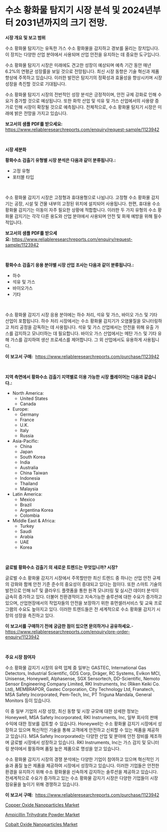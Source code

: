 <p><h1>수소 황화물 탐지기 시장 분석 및 2024년부터 2031년까지의 크기 전망.</h1></p><p><strong>시장 개요 및 보고 범위</strong></p>
<p><p>수소 황화물 탐지기는 유독한 가스 수소 황화물을 감지하고 경보를 울리는 장치입니다. 이 장치는 다양한 산업 분야에서 사용되며 산업 안전을 유지하는 데 중요한 도구입니다. </p><p>수소 황화물 탐지기 시장은 미래에도 견고한 성장이 예상되며 예측 기간 동안 매년 6.2%의 연평균 성장률을 보일 것으로 전망됩니다. 최신 시장 동향은 기술 혁신과 제품 향상에 주목하고 있습니다. 이러한 발전은 탐지기의 정확성과 효율성을 향상시키며 시장 성장을 촉진할 것으로 기대됩니다.</p><p>수소 황화물 탐지기 시장의 전반적인 성장 분석은 긍정적이며, 안전 규제 강화로 인해 수요가 증가할 것으로 예상됩니다. 또한 화학 산업 및 석유 및 가스 산업에서의 사용량 증가로 인해 시장이 확장될 것으로 예측됩니다. 전체적으로, 수소 황화물 탐지기 시장은 미래에 밝은 전망을 가지고 있습니다.</p></p>
<p><strong>보고서의 샘플 PDF를 받으세요:</strong> <a href="https://www.reliableresearchreports.com/enquiry/request-sample/1123942">https://www.reliableresearchreports.com/enquiry/request-sample/1123942</a></p>
<p>&nbsp;</p>
<p><strong>시장 세분화</strong></p>
<p><strong>황화수소 검출기 유형별 시장 분석은 다음과 같이 분류됩니다.:</strong></p>
<p><ul><li>고정 유형</li><li>포터블 타입</li></ul></p>
<p>&nbsp;</p>
<p><p>수소 황화물 감지기 시장은 고정형과 휴대용형으로 나뉩니다. 고정형 수소 황화물 감지기는 공장, 시설 및 건물 내부의 고정된 위치에 설치되어 사용됩니다. 한편, 휴대용 수소 황화물 감지기는 이동이 자주 필요한 상황에 적합합니다. 이러한 두 가지 유형의 수소 황화물 감지기는 각각 다른 용도와 산업 분야에서 사용되며 안전 및 화재 예방을 위해 필수적입니다.</p></p>
<p><strong>보고서의 샘플 PDF를 받으세요:</strong>&nbsp;<a href="https://www.reliableresearchreports.com/enquiry/request-sample/1123942">https://www.reliableresearchreports.com/enquiry/request-sample/1123942</a></p>
<p>&nbsp;</p>
<p><strong> 황화수소 검출기 응용 분야별 시장 산업 조사는 다음과 같이 분류됩니다.:</strong></p>
<p><ul><li>하수</li><li>석유 및 가스</li><li>바이오가스</li><li>기타</li></ul></p>
<p>&nbsp;</p>
<p><p>수소 황화물 감지기 시장 응용 분야에는 하수 처리, 석유 및 가스, 바이오 가스 및 기타 산업이 포함됩니다. 하수 처리 시장에서는 수소 황화물 감지기가 오염물질을 모니터링하고 처리 공정을 감독하는 데 사용됩니다. 석유 및 가스 산업에서는 안전을 위해 유출 가스를 감지하고 모니터하는 데 필요합니다. 바이오 가스 산업에서는 메탄 가스 및 기타 유해 가스를 감지하여 생산 프로세스를 제어합니다. 그 외 산업에서도 유용하게 사용됩니다.</p></p>
<p><strong>이 보고서 구매:</strong>&nbsp; <a href="https://www.reliableresearchreports.com/purchase/1123942">https://www.reliableresearchreports.com/purchase/1123942</a></p>
<p>&nbsp;</p>
<p><strong>지역 측면에서 황화수소 검출기 지역별로 이용 가능한 시장 플레이어는 다음과 같습니다.:</strong></p>
<p><ul>
    <li>
        North America:
        <ul>
            <li>United States</li>
            <li>Canada</li>
        </ul>
    </li>
    <li>
        Europe:
        <ul>
            <li>Germany</li>
            <li>France</li>
            <li>U.K.</li>
            <li>Italy</li>
            <li>Russia</li>
        </ul>
    </li>
    <li>
        Asia-Pacific:
        <ul>
            <li>China</li>
            <li>Japan</li>
            <li>South Korea</li>
            <li>India</li>
            <li>Australia</li>
            <li>China Taiwan</li>
            <li>Indonesia</li>
            <li>Thailand</li>
            <li>Malaysia</li>
        </ul>
    </li>
    <li>
        Latin America:
        <ul>
            <li>Mexico</li>
            <li>Brazil</li>
            <li>Argentina Korea</li>
            <li>Colombia</li>
        </ul>
    </li>
    <li>
        Middle East & Africa:
        <ul>
            <li>Turkey</li>
            <li>Saudi</li>
            <li>Arabia</li>
            <li>UAE</li>
            <li>Korea</li>
        </ul>
    </li>
    </ul></p>
<p>&nbsp;</p>
<p><strong>글로벌 황화수소 검출기 의 새로운 트렌드는 무엇입니까? 시장?</strong></p>
<p><p>글로벌 수소 황화물 감지기 시장에서 주목할만한 최신 트렌드 중 하나는 산업 안전 규제의 강화와 함께 안전 기준 준수의 중요성이 증대되고 있다는 점이다. 또한 스마트 기술의 발전으로 인해 IoT 및 클라우드 플랫폼을 통한 원격 모니터링 및 실시간 데이터 분석이 급속히 증가하고 있다. 더불어 친환경적이고 지속가능한 솔루션에 대한 수요가 증가하고 있으며, 산업현장에서의 작업자들의 안전을 보장하기 위한 휴먼셀러서비스 및 교육 프로그램의 수요도 높아지고 있다. 이러한 트렌드들은 전 세계적으로 수소 황화물 감지기 시장의 성장을 촉진하고 있다.</p></p>
<p><strong>이 보고서를 구매하기 전에 궁금한 점이 있으면 문의하거나 공유하세요.</strong>- <a href="https://www.reliableresearchreports.com/enquiry/pre-order-enquiry/1123942">https://www.reliableresearchreports.com/enquiry/pre-order-enquiry/1123942</a></p>
<p>&nbsp;</p>
<p><strong>주요 시장 참여자</strong></p>
<p><p>수소 황화물 감지기 시장의 유력 업체 중 일부는 GASTEC, International Gas Detectors, Industrial Scientific, GDS Corp, Dräger, RC Systems, Evikon MCI, Unisense, Honeywell, Alphasense, SGX Sensortech, DD-Scientific, Nemoto Sensor Engineering Company Limited, RKI Instruments, Inc (Riken Keiki Co. Ltd), MEMBRAPOR, Gastec Corporation, City Technology Ltd, Franatech, MSA Safety Incorporated, Pem-Tech, Inc, PT Triguna Mandala, General Monitors 등이 있습니다.</p><p>이 중 일부 기업의 시장 성장, 최신 동향 및 시장 규모에 대한 상세한 정보는 Honeywell, MSA Safety Incorporated, RKI Instruments, Inc, 일부 회사의 판매 수익에 대한 정보를 검토할 수 있습니다. Honeywell는 수소 황화물 감지기 시장에서 성장하고 있으며 혁신적인 기술을 통해 고객에게 안전하고 신뢰할 수 있는 제품을 제공하고 있습니다. MSA Safety Incorporated는 다양한 산업 및 분야에 안전 장비를 제조하며 글로벌 시장에서 성장하고 있습니다. RKI Instruments, Inc는 가스 감지 및 모니터링 분야에서 활동하며 품질 높은 제품으로 명성을 얻고 있습니다.</p><p>수소 황화물 감지기 시장의 경쟁 분석에는 다양한 기업이 참여하고 있으며 혁신적인 기술과 품질 높은 제품을 제공하여 시장에서 성장하고 있습니다. 이러한 기업들은 안전한 환경을 유지하기 위해 수소 황화물을 신속하게 감지하는 솔루션을 제공하고 있습니다. 전세계적으로 수요가 증가하고 있는 수소 황화물 감지기 시장은 다양한 기업들이 시장 점유율을 높이기 위해 경쟁하고 있습니다.</p></p>
<p><strong>이 보고서 구매:</strong>&nbsp;&nbsp;<a href="https://www.reliableresearchreports.com/purchase/1123942">https://www.reliableresearchreports.com/purchase/1123942</a></p>
<p><p><a href="https://github.com/beatblasta/Market-Research-Report-List-2/blob/main/copper-oxide-nanoparticles-market.md">Copper Oxide Nanoparticles Market</a></p><p><a href="https://github.com/shotows/Market-Research-Report-List-1/blob/main/ampicillin-trihydrate-powder-market.md">Ampicillin Trihydrate Powder Market</a></p><p><a href="https://github.com/angelajermaine/Market-Research-Report-List-2/blob/main/cobalt-oxide-nanoparticles-market.md">Cobalt Oxide Nanoparticles Market</a></p></p>
